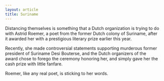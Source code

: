 ```yaml
---
layout: article
title: Suriname
---
```


Distancing themselves is something that a Dutch organization is trying to do with Astrid Roemer, a poet from the former Dutch colony of Suriname, after it awarded her with a prestigious literary prize earlier this year.

Recently, she made controversial statements supporting murderous former president of Suriname Desi Bouterse, and the Dutch organizers of the award chose to forego the ceremony honoring her, and simply gave her the cash prize with little fanfare.

Roemer, like any real poet, is sticking to her words.
